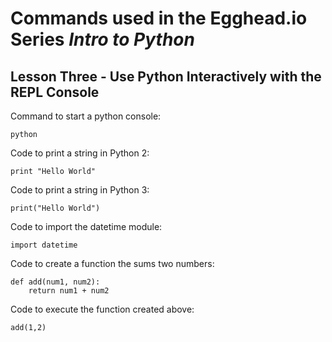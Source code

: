 # Commands used in the Egghead.io Series *Intro to Python*
## Lesson Three - Use Python Interactively with the REPL Console

Command to start a python console:

`python`

Code to print a string in Python 2:

`print "Hello World"`

Code to print a string in Python 3:

`print("Hello World")`

Code to import the datetime module:

`import datetime`

Code to create a function the sums two numbers:

```
def add(num1, num2):
    return num1 + num2
```

Code to execute the function created above:

`add(1,2)`

